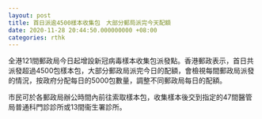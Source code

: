 ```yaml
---
layout: post
title: 首日派逾4500樣本收集包　大部分郵局派完今天配額
date: 2020-11-28 20:44:50.000000000 +08:00
categories: rthk
---
```


全港121間郵政局今日起增設新冠病毒樣本收集包派發點。香港郵政表示，首日共派發超過4500包樣本包，大部分郵政局派完今日的配額，會檢視每間郵政局派發的情況，按政府分配每日的5000包數量，調整不同郵政局每日的配額。

市民可於各郵政局辦公時間內前往索取樣本包，收集樣本後交到指定的47間醫管局普通科門診診所或13間衞生署診所。

